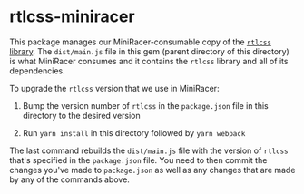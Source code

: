 # rtlcss-miniracer

This package manages our MiniRacer-consumable copy of the [`rtlcss` library](https://www.npmjs.com/package/rtlcss). The `dist/main.js` file in this gem (parent directory of this directory) is what MiniRacer consumes and it contains the `rtlcss` library and all of its dependencies.

To upgrade the `rtlcss` version that we use in MiniRacer:

1. Bump the version number of `rtlcss` in the `package.json` file in this directory to the desired version

2. Run `yarn install` in this directory followed by `yarn webpack`

The last command rebuilds the `dist/main.js` file with the version of `rtlcss` that's specified in the `package.json` file. You need to then commit the changes you've made to `package.json` as well as any changes that are made by any of the commands above.
